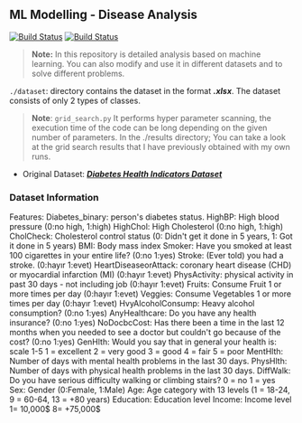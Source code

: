 ## ML Modelling - Disease Analysis

[![Build Status](https://img.shields.io/badge/lang-T%C3%BCrk%C3%A7e-red)](https://github.com/BerkKilicoglu/ML-Modelling-Disease-Analysis/blob/main/README.tr.md) [![Build Status](https://img.shields.io/badge/lang-English-blue)](https://github.com/BerkKilicoglu/ML-Modelling-Disease-Analysis/blob/main/README.md)

> **Note:** In this repository is detailed analysis based on machine learning. You can also modify and use it in different datasets and to solve different problems.

`./dataset`: directory contains the dataset in the format ***.xlsx***. The dataset consists of only 2 types of classes.

> **Note**: 
> `grid_search.py` It performs hyper parameter scanning, the execution time of the code can be long depending on the given number of parameters. In the ./results directory; You can take a look at the grid search results that I have previously obtained with my own runs.



 - Original Dataset: [***Diabetes Health Indicators Dataset***](https://www.kaggle.com/datasets/alexteboul/diabetes-health-indicators-dataset)

### Dataset Information

Features:
Diabetes_binary: person's diabetes status.
HighBP: High blood pressure (0:no high, 1:high)
HighChol: High Cholesterol (0:no high, 1:high)
CholCheck: Cholesterol control status (0: Didn't get it done in 5 years, 1: Got it done in 5 years)
BMI: Body mass index
Smoker: Have you smoked at least 100 cigarettes in your entire life? (0:no 1:yes)
Stroke: (Ever told) you had a stroke. (0:hayır 1:evet)
HeartDiseaseorAttack: coronary heart disease (CHD) or myocardial infarction (MI) (0:hayır 1:evet)
PhysActivity: physical activity in past 30 days - not including job (0:hayır 1:evet)
Fruits: Consume Fruit 1 or more times per day (0:hayır 1:evet)
Veggies: Consume Vegetables 1 or more times per day (0:hayır 1:evet)
HvyAlcoholConsump: Heavy alcohol consumption? (0:no 1:yes)
AnyHealthcare: Do you have any health insurance? (0:no 1:yes)
NoDocbcCost: Has there been a time in the last 12 months when you needed to see a doctor but couldn't go because of the cost? (0:no 1:yes)
GenHlth: Would you say that in general your health is: scale 1-5 1 = excellent 2 = very good 3 = good 4 = fair 5 = poor
MentHlth: Number of days with mental health problems in the last 30 days.
PhysHlth: Number of days with physical health problems in the last 30 days.
DiffWalk: Do you have serious difficulty walking or climbing stairs? 0 = no 1 = yes
Sex: Gender (0:Female, 1:Male)
Age: Age category with 13 levels (1 = 18-24, 9 = 60-64, 13 = +80 years)
Education: Education level
Income: Income level 1= 10,000$ 8= +75,000$